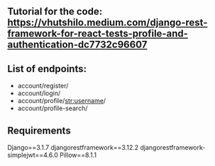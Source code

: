 ## Tutorial for the code: https://vhutshilo.medium.com/django-rest-framework-for-react-tests-profile-and-authentication-dc7732c96607

## List of endpoints:
  - account/register/
  - account/login/
  - account/profile/<str:username>/
  - account/profile-search/
  
## Requirements
  Django==3.1.7
  djangorestframework==3.12.2
  djangorestframework-simplejwt==4.6.0
  Pillow==8.1.1

